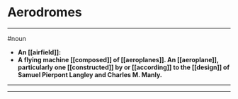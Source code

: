 # Aerodromes
---
#noun
- **An [[airfield]]:**
- **A flying machine [[composed]] of [[aeroplanes]]. An [[aeroplane]], particularly one [[constructed]] by or [[according]] to the [[design]] of Samuel Pierpont Langley and Charles M. Manly.**
---
---
